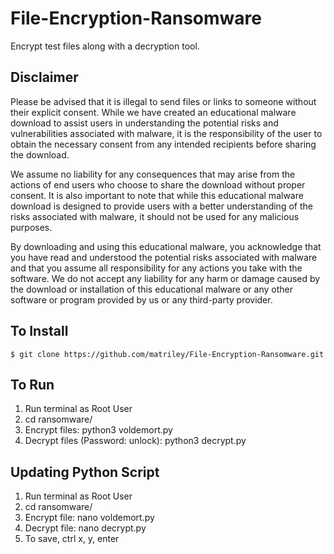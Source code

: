 # File-Encryption-Ransomware
Encrypt test files along with a decryption tool.

## Disclaimer

Please be advised that it is illegal to send files or links to someone without their explicit consent. While we have created an educational malware download to assist users in understanding the potential risks and vulnerabilities associated with malware, it is the responsibility of the user to obtain the necessary consent from any intended recipients before sharing the download.

We assume no liability for any consequences that may arise from the actions of end users who choose to share the download without proper consent. It is also important to note that while this educational malware download is designed to provide users with a better understanding of the risks associated with malware, it should not be used for any malicious purposes.

By downloading and using this educational malware, you acknowledge that you have read and understood the potential risks associated with malware and that you assume all responsibility for any actions you take with the software. We do not accept any liability for any harm or damage caused by the download or installation of this educational malware or any other software or program provided by us or any third-party provider.

## To Install
```
$ git clone https://github.com/matriley/File-Encryption-Ransomware.git
```

## To Run

1. Run terminal as Root User
2. cd ransomware/
3. Encrypt files: python3 voldemort.py 
4. Decrypt files (Password: unlock): python3 decrypt.py


## Updating Python Script

1. Run terminal as Root User
2. cd ransomware/
3. Encrypt file: nano voldemort.py
4. Decrypt file: nano decrypt.py
5. To save, ctrl x, y, enter
